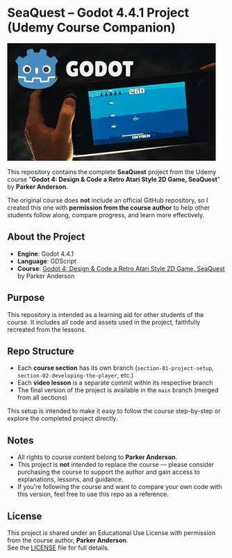 # SeaQuest – Godot 4.4.1 Project (Udemy Course Companion)

![SeaQuest Screenshot](assets/seaquest-screenshot.png)

This repository contains the complete **SeaQuest** project from the Udemy course "**Godot 4: Design & Code a Retro Atari Style 2D Game, SeaQuest**" by **Parker Anderson**.

The original course does **not** include an official GitHub repository, so I created this one with **permission from the course author** to help other students follow along, compare progress, and learn more effectively.

## About the Project

- **Engine**: Godot 4.4.1  
- **Language**: GDScript
- **Course**: [Godot 4: Design & Code a Retro Atari Style 2D Game, SeaQuest](https://www.udemy.com/course/godot-4-retro-remake-design-and-code-a-seaquest-remake/) by Parker Anderson

## Purpose

This repository is intended as a learning aid for other students of the course. It includes all code and assets used in the project, faithfully recreated from the lessons.

## Repo Structure

- Each **course section** has its own branch (`section-01-project-setup`, `section-02-developing-the-player`, etc.)  
- Each **video lesson** is a separate commit within its respective branch  
- The final version of the project is available in the `main` branch (merged from all sections)  

This setup is intended to make it easy to follow the course step-by-step or explore the completed project directly.

## Notes

- All rights to course content belong to **Parker Anderson**.
- This project is **not** intended to replace the course — please consider purchasing the course to support the author and gain access to explanations, lessons, and guidance.
- If you're following the course and want to compare your own code with this version, feel free to use this repo as a reference.

## License

This project is shared under an Educational Use License with permission from the course author, **Parker Anderson**.  
See the [LICENSE](LICENSE) file for full details.